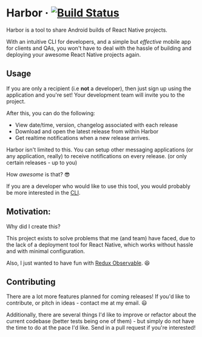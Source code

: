 # Harbor &middot; [![Build Status](https://travis-ci.org/srishanbhattarai/Harbor.svg?branch=dev)](https://travis-ci.org/srishanbhattarai/Harbor)

Harbor is a tool to share Android builds of React Native projects. 

With an intuitive CLI for developers, and a simple but _effective_ mobile app for clients and QAs, you won't have to deal with the hassle of building and deploying your awesome React Native projects again.

## Usage
If you are only a recipient (i.e __not__ a developer), then just sign up using the application and you're set! Your development team will invite you to the project.

After this, you can do the following:
* View date/time, version, changelog associated with each release
* Download and open the latest release from within Harbor
* Get realtime notifications when a new release arrives.

Harbor isn't limited to this. You can setup other messaging applications (or any application, really) to receive notifications on every release. (or only certain releases - up to you)

How _awesome_ is that? :sunglasses:

If you are a developer who would like to use this tool, you would probably be more interested in the [CLI](https://github.com/srishanbhattarai/Harbor-cli).

## Motivation:
Why did I create this?

This project exists to solve problems that me (and team) have faced, due to the lack of a deployment tool for React Native, which works without hassle and with minimal configuration.

Also, I just wanted to have fun with [Redux Observable](https://redux-observable.js.org/). :satisfied:

## Contributing
There are a lot more features planned for coming releases! If you'd like to contribute, or pitch in ideas - contact me at my email. :smiley:

Additionally, there are several things I'd like to improve or refactor about the current codebase (better tests being one of them) - but simply do not have the time to do at the pace I'd like. Send in a pull request if you're interested!
